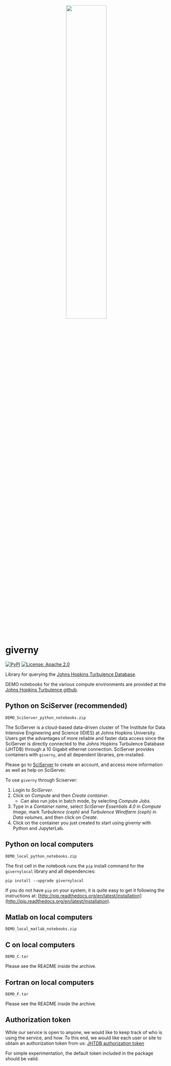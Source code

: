 <div align = "center">
  <img src = "https://raw.githubusercontent.com/sciserver/giverny/refs/heads/main/docs/imgs/monet-water_lilies.png" width = "50%"><br>
</div>

# giverny
[![PyPI](https://img.shields.io/pypi/v/giverny.svg?color=darkgreen)](https://pypi.org/project/giverny/)
[![License: Apache 2.0](https://img.shields.io/badge/License-Apache_2.0-brown.svg)](https://opensource.org/license/apache-2-0)

Library for querying the [Johns Hopkins Turbulence Database](https://turbulence.idies.jhu.edu/home).

DEMO notebooks for the various compute environments are provided at the [Johns Hopkins Turbulence github](https://github.com/sciserver/giverny).

## Python on SciServer (recommended)
`DEMO_SciServer_python_notebooks.zip`

The SciServer is a cloud-based data-driven cluster of The Institute for Data Intensive Engineering and Science (IDIES) at Johns Hopkins University. Users get the advantages of more reliable and faster data access since the SciServer is directly connected to the Johns Hopkins Turbulence Database (JHTDB) through a 10 Gigabit ethernet connection. SciServer provides containers with `giverny`, and all dependent libraries, pre-installed.

Please go to [SciServer](https://sciserver.org/) to create an account, and access more information as well as help on SciServer.

To use `giverny` through Sciserver:
1. Login to *SciServer*.
2. Click on *Compute* and then *Create container*.
    * Can also run jobs in batch mode, by selecting *Compute Jobs*.
3. Type in a *Container name*, select *SciServer Essentials 4.0* in *Compute Image*, mark *Turbulence (ceph)* and *Turbulence Windfarm (ceph)* in *Data volumes*, and then click on *Create*.
4. Click on the container you just created to start using *giverny* with Python and JupyterLab.

## Python on local computers
`DEMO_local_python_notebooks.zip`

The first cell in the notebook runs the `pip` install command for the `givernylocal` library and all dependencies:
```
pip install --upgrade givernylocal
```
If you do not have `pip` on your system, it is quite easy to get it following the instructions at: [http://pip.readthedocs.org/en/latest/installation](http://pip.readthedocs.org/en/latest/installation).

## Matlab on local computers
`DEMO_local_matlab_notebooks.zip`

## C on local computers
`DEMO_C.tar`

Please see the README inside the archive.

## Fortran on local computers
`DEMO_F.tar`

Please see the README inside the archive.

## Authorization token

While our service is open to anyone, we would like to keep track of who is using the service, and how. To this end, we would like each user or site to obtain an authorization token from us: [JHTDB authorization token](https://turbulence.idies.jhu.edu/staging/database)

For simple experimentation, the default token included in the package should be valid.
